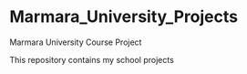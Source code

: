 # Marmara_University_Projects
Marmara University Course Project

This repository contains my school projects
